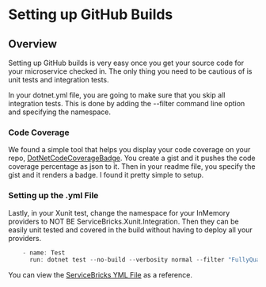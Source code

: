 # Setting up GitHub Builds
## Overview
Setting up GitHub builds is very easy once you get your source code for your microservice checked in. 
The only thing you need to be cautious of is unit tests and integration tests.

In your dotnet.yml file, you are going to make sure that you skip all integration tests. 
This is done by adding the --filter command line option and specifying the namespace.

### Code Coverage
We found a simple tool that helps you display your code coverage on your repo, [DotNetCodeCoverageBadge](https://github.com/simon-k/dotnet-code-coverage-badge).
You create a gist and it pushes the code coverage percentage as json to it. Then in your readme file, you specify the gist and it renders a badge. I found it pretty simple to setup.

### Setting up the .yml File


Lastly, in your Xunit test, change the namespace for your InMemory providers to NOT BE ServiceBricks.Xunit.Integration. Then they can be easily unit tested and covered in the build without having to deploy all your providers.
```csharp
    - name: Test
      run: dotnet test --no-build --verbosity normal --filter "FullyQualifiedName!~ServiceBricks.Xunit.Integration" -p:CollectCoverage=true -p:CoverletOutput=TestResults/ -p:CoverletOutputFormat=opencover
```

You can view the [ServiceBricks YML File](https://github.com/holomodular/ServiceBricks/blob/main/.github/workflows/dotnet.yml) as a reference.

